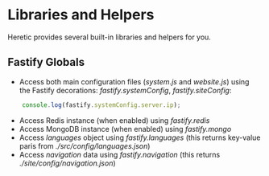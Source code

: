 # Libraries and Helpers

Heretic provides several built-in libraries and helpers for you.

## Fastify Globals

* Access both main configuration files (*system.js* and *website.js*) using the Fastify decorations: *fastify.systemConfig*, *fastify.siteConfig*:

```javascript
    console.log(fastify.systemConfig.server.ip);
```

* Access Redis instance (when enabled) using *fastify.redis*
* Access MongoDB instance (when enabled) using *fastify.mongo*
* Access *languages* object using *fastify.languages* (this returns key-value paris from *./src/config/languages.json*)
* Access *navigation* data using *fastify.navigation* (this returns *./site/config/navigation.json*)